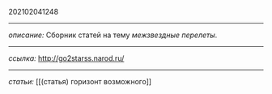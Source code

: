 202102041248
***
*описание:*
Сборник статей на тему *межзвездные перелеты*.
***
*ссылка:*
http://go2starss.narod.ru/
***
*статьи:*
[[(статья) горизонт возможного]]